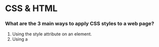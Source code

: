 # CSS & HTML 

### What are the 3 main ways to apply CSS styles to a web page?
1. Using the style attribute on an element.
2. Using a <style> block in the <head> section of your HTML.
3. Loading an external CSS files using the link tag. 

Loading an external CSS files is the most commonly used and the best practice as it creates a separation for concerns.

### What are the different type of selectors and how to target them?
The main different selectors include tags, classes and ID's.

```js
body { // tags
  width: 100%;
}

<div class="choose-me"></div> // classes
.choose-me {
}

<div id="no-choose-me"></div>

#no-choose-me {
}

```

### What are pseudo elements used for?

### Why would you want to use a pre-processor like SASS?
